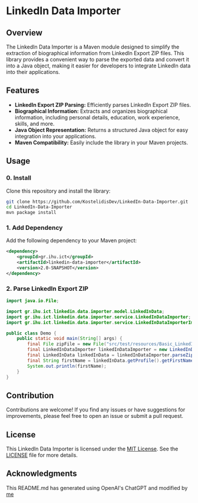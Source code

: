 # LinkedIn Data Importer

## Overview

The LinkedIn Data Importer is a Maven module designed to simplify the extraction of biographical information from LinkedIn Export ZIP files. This library provides a convenient way to parse the exported data and convert it into a Java object, making it easier for developers to integrate LinkedIn data into their applications.

## Features

- **LinkedIn Export ZIP Parsing:** Efficiently parses LinkedIn Export ZIP files.
- **Biographical Information:** Extracts and organizes biographical information, including personal details, education, work experience, skills, and more.
- **Java Object Representation:** Returns a structured Java object for easy integration into your applications.
- **Maven Compatibility:** Easily include the library in your Maven projects.

## Usage

### 0. Install

Clone this repository and install the library:

```bash
git clone https://github.com/KostelidisDev/LinkedIn-Data-Importer.git
cd LinkedIn-Data-Importer
mvn package install
```

### 1. Add Dependency

Add the following dependency to your Maven project:

```xml
<dependency>
    <groupId>gr.ihu.ict</groupId>
    <artifactId>linkedin-data-importer</artifactId>
    <version>2.0-SNAPSHOT</version>
</dependency>
```

### 2. Parse LinkedIn Export ZIP

```java
import java.io.File;

import gr.ihu.ict.linkedin.data.importer.model.LinkedInData;
import gr.ihu.ict.linkedin.data.importer.service.LinkedInDataImporter;
import gr.ihu.ict.linkedin.data.importer.service.LinkedInDataImporterImpl;

public class Demo {
    public static void main(String[] args) {
        final File zipFile = new File("src/test/resources/Basic_LinkedInDataExport_01-29-2022.zip");
        final LinkedInDataImporter linkedInDataImporter = new LinkedInDataImporterImpl();
        final LinkedInData linkedInData = linkedInDataImporter.parseZip(zipFile);
        final String firstName = linkedInData.getProfile().getFirstName();
        System.out.println(firstName);
    }
}
```

## Contribution

Contributions are welcome! If you find any issues or have suggestions for improvements, please feel free to open an issue or submit a pull request.

## License

This LinkedIn Data Importer is licensed under the [MIT License](LICENSE). See the [LICENSE](LICENSE) file for more details.

## Acknowledgments

This README.md has generated using OpenAI's ChatGPT and modified by [me](https://github.com/IordanisKostelidis)
